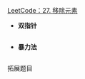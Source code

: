 [LeetCode：27. 移除元素](https://leetcode.cn/problems/remove-element/)
- **双指针**
```java

```

- **暴力法**
```java

```

拓展题目
